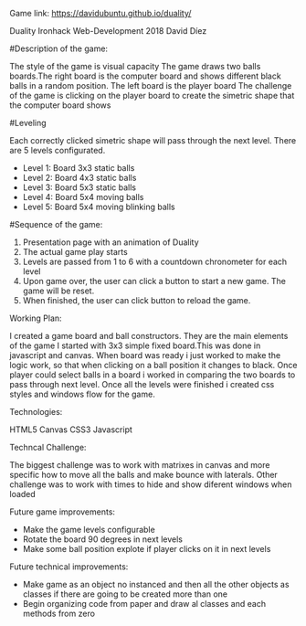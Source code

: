 Game link: https://davidubuntu.github.io/duality/

Duality
Ironhack Web-Development 2018
David Díez

#Description of the game:

The style of the game is visual capacity
The game draws two balls boards.The right board is the computer board and shows different black balls in a random position. The left board is the player board
The challenge of the game is clicking on the player board to create the simetric shape that the computer board shows

#Leveling

Each correctly clicked simetric shape will pass through the next level. 
There are 5 levels configurated.
- Level 1: Board 3x3 static balls
- Level 2: Board 4x3 static balls
- Level 3: Board 5x3 static balls
- Level 4: Board 5x4 moving balls
- Level 5: Board 5x4 moving blinking balls

#Sequence of the game:

1. Presentation page with an animation of Duality
2. The actual game play starts
3. Levels are passed from 1 to 6 with a countdown chronometer for each level
5. Upon game over, the user can click a button to start a new game. The game will be reset.
6. When finished, the user can click  button to reload the game.

Working Plan:

I created a game board and ball constructors. They are the main elements of the game
I started with 3x3 simple fixed board.This was done in javascript and canvas.
When  board was ready i just worked to make the logic work, so that when clicking on a ball position it changes to black.
Once player could select balls in a board i worked in comparing the two boards to pass through next level.
Once all the levels were finished i created css styles and windows flow for the game.

Technologies:

HTML5
Canvas
CSS3
Javascript

Techncal Challenge:

The biggest challenge was to work with matrixes in canvas and more specific how to move all the balls and make bounce with laterals. 
Other challenge was to work with times to hide and show diferent windows when loaded

Future game improvements:

- Make the game levels configurable
- Rotate the board 90 degrees in next levels
- Make some ball position  explote if player clicks on it in next levels

Future technical improvements:

- Make game as an object no instanced and then all the other objects as classes if there are going to be created more than one
- Begin organizing code from paper and draw al classes and each methods from zero 




